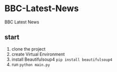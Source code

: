 # BBC-Latest-News
BBC Latest News 

## start
1. clone the project 
2. create Virtual Environment 
3. install Beautifulsoup4 `pip install beautifulsoup4` 
4. run `python main.py` 